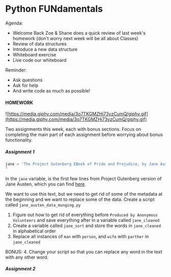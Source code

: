 # Python FUNdamentals
 
Agenda:
- Welcome Back Zoe & Shane does a quick review of last week's homework (don't worry next week will be all about Classes)
- Review of data structures 
- Introduce a new data structure
- Whiteboard exercise
- Live code our whiteboard

Reminder:
- Ask questions
- Ask for help
- And write code as much as possible!

#### HOMEWORK
![https://media.giphy.com/media/3o7TKGMZHi73yzCumQ/giphy.gif](https://media.giphy.com/media/3o7TKGMZHi73yzCumQ/giphy.gif)

Two assignments this week, each with bonus sections. Focus on completing the main part of each assignment before worrying about bonus functionality.

##### Assignment 1
```python
jane = 'The Project Gutenberg EBook of Pride and Prejudice, by Jane Austen This eBook is for the use of anyone anywhere at no cost and with almost no restrictions whatsoever.  You may copy it, give it away or re-use it under the terms of the Project Gutenberg License included with this eBook or online at www.gutenberg.org Title: Pride and Prejudice Author: Jane Austen Posting Date: August 26, 2008 [EBook #1342] Release Date: June, 1998 Last Updated: March 10, 2018 Language: English Character set encoding: UTF-8 *** START OF THIS PROJECT GUTENBERG EBOOK PRIDE AND PREJUDICE ***Produced by Anonymous Volunteers PRIDE AND PREJUDICE By Jane Austen Chapter 1 It is a truth universally acknowledged, that a single man in possession of a good fortune, must be in want of a wife.
'
```
In the `jane` variable, is the first few lines from Project Gutenberg version of Jane Austen, which you can find [here](https://www.gutenberg.org/files/1342/1342-0.txt).

We want to use this text, but we need to get rid of some of the metadata at the beginning and we want to replace some of the data. Create a script called `jane_austen_data_munging.py`

1. Figure out how to get rid of everything before `Produced by Anonymous Volunteers` and save everything after in a variable called `jane_cleaned`
2. Create a variable called `jane_sort` and store the words in `jane_cleaned` in alphabetical order
3. Replace all instances of `man` with `person`, and `wife` with `parther` in `jane_cleaned`

BONUS:
4. Change your script so that you can replace any word in the text with any other word. 

##### Assignment 2